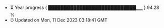 - ⏳ Year progress { ████████████████████████████▁▁ } 94.28 %
- ⏰ Updated on Mon, 11 Dec 2023 03:18:41 GMT

